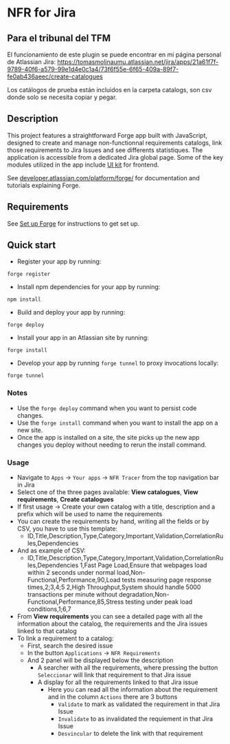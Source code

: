 # NFR for Jira

## Para el tribunal del TFM

El funcionamiento de este plugin se puede encontrar en mi página personal de Atlassian Jira: https://tomasmolinaumu.atlassian.net/jira/apps/21a61f7f-9789-40f6-a579-99e1d4e0c1a4/73f6f55e-6f65-409a-89f7-fe0ab436aeec/create-catalogues

Los catálogos de prueba están incluidos en la carpeta catalogs, son csv donde solo se necesita copiar y pegar.

## Description

This project features a straightforward Forge app built with JavaScript, designed to create and manage non-functionnal requirements catalogs, link those requirements to Jira Issues and see differents statistiques. The application is accessible from a dedicated Jira global page. Some of the key modules utilized in the app include [UI kit](https://developer.atlassian.com/platform/forge/ui-kit/components/) for frontend.

See [developer.atlassian.com/platform/forge/](https://developer.atlassian.com/platform/forge) for documentation and tutorials explaining Forge.

## Requirements

See [Set up Forge](https://developer.atlassian.com/platform/forge/set-up-forge/) for instructions to get set up.

## Quick start

- Register your app by running:

```
forge register
```

- Install npm dependencies for your app by running:

```
npm install
```

- Build and deploy your app by running:

```
forge deploy
```

- Install your app in an Atlassian site by running:

```
forge install
```

- Develop your app by running `forge tunnel` to proxy invocations locally:

```
forge tunnel
```

### Notes

- Use the `forge deploy` command when you want to persist code changes.
- Use the `forge install` command when you want to install the app on a new site.
- Once the app is installed on a site, the site picks up the new app changes you deploy without needing to rerun the install command.

### Usage

- Navigate to `Apps` -> `Your apps` -> `NFR Tracer` from the top navigation bar in Jira
- Select one of the three pages available: **View catalogues**, **View requirements**, **Create catalogues**
- If first usage -> Create your own catalog with a title, description and a prefix which will be used to name the requirements
- You can create the requirements by hand, writing all the fields or by CSV, you have to use this template:
  - ID,Title,Description,Type,Category,Important,Validation,CorrelationRules,Dependencies
- And as example of CSV:
  - ID,Title,Description,Type,Category,Important,Validation,CorrelationRules,Dependencies
    1,Fast Page Load,Ensure that webpages load within 2 seconds under normal load,Non-Functional,Performance,90,Load tests measuring page response times,2;3,4;5
    2,High Throughput,System should handle 5000 transactions per minute without degradation,Non-Functional,Performance,85,Stress testing under peak load conditions,1;6,7
- From **View requirements** you can see a detailed page with all the information about the catalog, the requirements and the Jira issues linked to that catalog
- To link a requirement to a catalog:
  - First, search the desired issue
  - In the button `Applications` -> `NFR Requirements`
  - And 2 panel will be displayed below the description
    - A searcher with all the requirements, where pressing the button `Seleccionar` will link that requirement to that Jira issue
    - A display for all the requirements linked to that Jira issue
      - Here you can read all the information about the requirement and in the column `Actions` there are 3 buttons
        - `Validate` to mark as validated the requirement in that Jira Issue
        - `Invalidate` to as invalidated the requiement in that Jira Issue
        - `Desvincular` to delete the link with that requirement